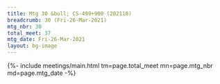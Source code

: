 ```yaml
---
title: Mtg 30 &bull; CS-499+900 (202110)
breadcrumb: 30 (Fri-26-Mar-2021)
mtg_nbr: 30
total_meet: 37
mtg_date: Fri-26-Mar-2021
layout: bg-image
---
```


{%- include meetings/main.html
    tm=page.total_meet
    mn=page.mtg_nbr
    md=page.mtg_date
-%}
